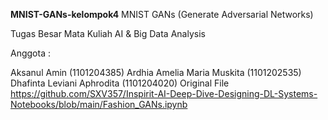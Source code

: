 **MNIST-GANs-kelompok4**
MNIST GANs (Generate Adversarial Networks)

Tugas Besar Mata Kuliah AI & Big Data Analysis

Anggota :

Aksanul Amin (1101204385)
Ardhia Amelia Maria Muskita (1101202535)
Dhafinta Leviani Aphrodita (1101204020)
Original File
https://github.com/SXV357/Inspirit-AI-Deep-Dive-Designing-DL-Systems-Notebooks/blob/main/Fashion_GANs.ipynb
